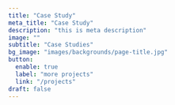 ```yaml
---
title: "Case Study"
meta_title: "Case Study"
description: "this is meta description"
image: ""
subtitle: "Case Studies"
bg_image: "images/backgrounds/page-title.jpg"
button:
  enable: true
  label: "more projects"
  link: "/projects"
draft: false
---
```

